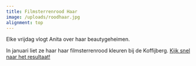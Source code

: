 ```yaml
---
title: Filmsterrenrood Haar
image: /uploads/roodhaar.jpg
alignment: top
---
```


Elke vrijdag vlogt Anita over haar beautygeheimen. 

In januari liet ze haar haar filmsterrenrood kleuren bij de Koffijberg. [Kijk snel naar het resultaat!](http://franska.nl/filmsterrenrood-haar/)